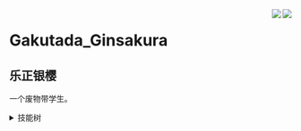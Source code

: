 <img justify="center" align="right" src="https://github-readme-stats.vercel.app/api?username=Ginsakura&show_icons=true&include_all_commits=true" />
<img justify="center" align="right" src="https://github-readme-stats.vercel.app/api/top-langs/?username=ginsakura&hide_border=true&layout=compact&theme=omni&hide=javascript" />

# Gakutada_Ginsakura
## 乐正银樱
一个废物带学生。

<details>
  <summary>技能树</summary>

**语言（菜的离谱）**
+ Python
+ HTML

**硬件类**
+ PCB设计
+ 基础电子产品制作

~~**生活技能**~~
+ ~~衣物缝补~~
+ ~~（对人类来说为时过早的）料理~~
+ ~~计算机维修~~

**游戏类**
+ 音游（狐菜瘾大）
+ FPS苦手（炸毛）
+ Moba苦手（一样炸毛）
+ 非常喜欢Galgame/Visual Novel

</details>
